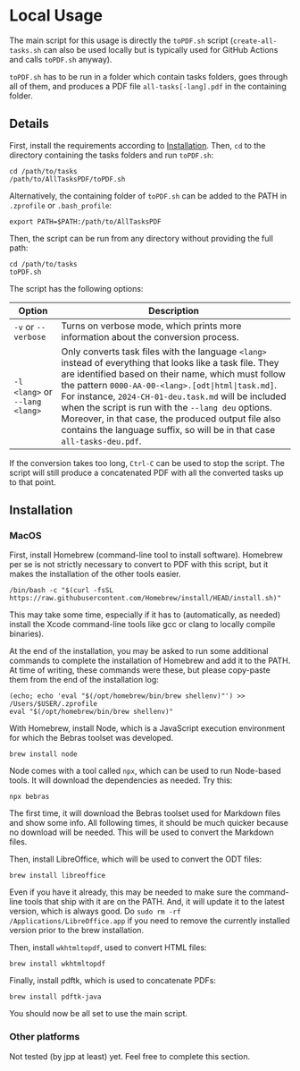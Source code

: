 # Local Usage

The main script for this usage is directly the `toPDF.sh` script (`create-all-tasks.sh` can also be used locally but is typically used for GitHub Actions and calls `toPDF.sh` anyway).

`toPDF.sh` has to be run in a folder which contain tasks folders, goes through all of them, and produces a PDF file `all-tasks[-lang].pdf` in the containing folder.

## Details

First, install the requirements according to [Installation](#installation). Then, `cd` to the directory containing the tasks folders and run `toPDF.sh`:

    cd /path/to/tasks
    /path/to/AllTasksPDF/toPDF.sh

Alternatively, the containing folder of `toPDF.sh` can be added to the PATH in `.zprofile` or `.bash_profile`:

    export PATH=$PATH:/path/to/AllTasksPDF

Then, the script can be run from any directory without providing the full path:

    cd /path/to/tasks
    toPDF.sh

The script has the following options:

| Option                        | Description |
| ----------------------------- | ----------- |
|`-v` or `--verbose`            | Turns on verbose mode, which prints more information about the conversion process. |
|`-l <lang>` or `--lang <lang>` | Only converts task files with the language `<lang>` instead of everything that looks like a task file. They are identified based on their name, which must follow the pattern `0000-AA-00-<lang>.[odt\|html\|task.md]`. For instance, `2024-CH-01-deu.task.md` will be included when the script is run with the `--lang deu` options. Moreover, in that case, the produced output file also contains the language suffix, so will be in that case `all-tasks-deu.pdf`. |

If the conversion takes too long, `Ctrl-C` can be used to stop the script. The script will still produce a concatenated PDF with all the converted tasks up to that point.


## Installation

### MacOS

First, install Homebrew (command-line tool to install software). Homebrew per se is not strictly necessary to convert to PDF with this script, but it makes the installation of the other tools easier.

    /bin/bash -c "$(curl -fsSL https://raw.githubusercontent.com/Homebrew/install/HEAD/install.sh)"

This may take some time, especially if it has to (automatically, as needed) install the Xcode command-line tools like gcc or clang to locally compile binaries).

At the end of the installation, you may be asked to run some additional commands to complete the installation of Homebrew and add it to the PATH. At time of writing, these commands were these, but please copy-paste them from the end of the installation log:

    (echo; echo 'eval "$(/opt/homebrew/bin/brew shellenv)"') >> /Users/$USER/.zprofile
    eval "$(/opt/homebrew/bin/brew shellenv)"


With Homebrew, install Node, which is a JavaScript execution environment for which the Bebras toolset was developed.

    brew install node

Node comes with a tool called `npx`, which can be used to run Node-based tools. It will download the dependencies as needed. Try this:

    npx bebras 

The first time, it will download the Bebras toolset used for Markdown files and show some info. All following times, it should be much quicker because no download will be needed. This will be used to convert the Markdown files.

Then, install LibreOffice, which will be used to convert the ODT files:

    brew install libreoffice

Even if you have it already, this may be needed to make sure the command-line tools that ship with it are on the PATH. And, it will update it to the latest version, which is always good. Do `sudo rm -rf /Applications/LibreOffice.app` if you need to remove the currently installed version prior to the brew installation.

Then, install `wkhtmltopdf`, used to convert HTML files:

    brew install wkhtmltopdf

Finally, install pdftk, which is used to concatenate PDFs:

    brew install pdftk-java

You should now be all set to use the main script.


### Other platforms

Not tested (by jpp at least) yet. Feel free to complete this section.
 